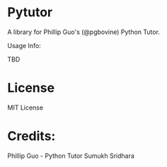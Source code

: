 # Pytutor

A library for Phillip Guo's (@pgbovine) Python Tutor.

Usage Info:

TBD

# License

MIT License

# Credits:

Phillip Guo - Python Tutor
Sumukh Sridhara
